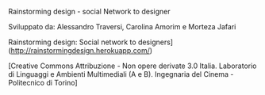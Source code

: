 Rainstorming design - social Network to designer 

Sviluppato da: Alessandro Traversi, Carolina Amorim e Morteza Jafari

Rainstorming design: Social network to designers](http://rainstormingdesign.herokuapp.com/)

[Creative Commons Attribuzione - Non opere derivate 3.0 Italia. 
Laboratorio di Linguaggi e Ambienti Multimediali (A e B). Ingegnaria del Cinema - Politecnico di Torino]